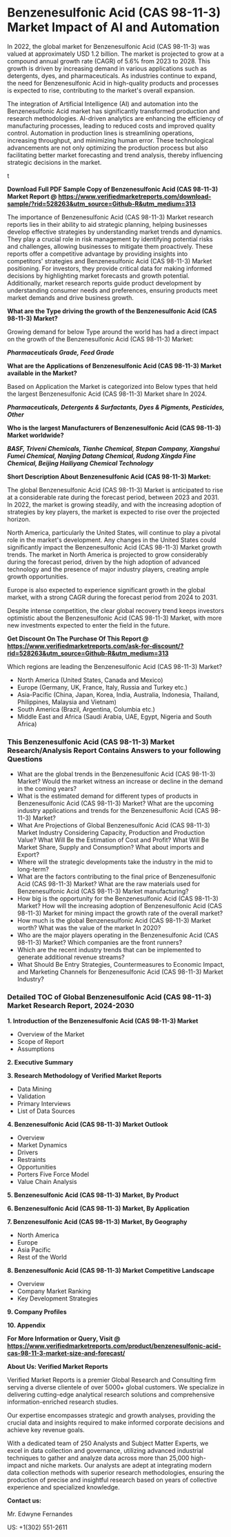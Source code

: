 <meta name="title" content="Global Benzenesulfonic Acid (CAS 98-11-3) Market Impact of AI and Automation"><meta name="description" content="In 2022, the global market for Benzenesulfonic Acid (CAS 98-11-3) was valued at approximately USD 1.2 billion. The market is projected to grow at a compound annual gro"><meta name="title" content="Benzenesulfonic Acid (CAS 98-11-3) Market Size, Share, Scope, Trends, Growth, Opportunities, Analysis, Forecast"><h1>Benzenesulfonic Acid (CAS 98-11-3) Market Impact of AI and Automation</h1><p>In 2022, the global market for Benzenesulfonic Acid (CAS 98-11-3) was valued at approximately USD 1.2 billion. The market is projected to grow at a compound annual growth rate (CAGR) of 5.6% from 2023 to 2028. This growth is driven by increasing demand in various applications such as detergents, dyes, and pharmaceuticals. As industries continue to expand, the need for Benzenesulfonic Acid in high-quality products and processes is expected to rise, contributing to the market's overall expansion.</p><p>The integration of Artificial Intelligence (AI) and automation into the Benzenesulfonic Acid market has significantly transformed production and research methodologies. AI-driven analytics are enhancing the efficiency of manufacturing processes, leading to reduced costs and improved quality control. Automation in production lines is streamlining operations, increasing throughput, and minimizing human error. These technological advancements are not only optimizing the production process but also facilitating better market forecasting and trend analysis, thereby influencing strategic decisions in the market.</p>t</p><p id="" class=""><strong>Download Full PDF Sample Copy of Benzenesulfonic Acid (CAS 98-11-3) Market Report @ <a href="https://www.verifiedmarketreports.com/download-sample/?rid=528263&utm_source=Github-R&utm_medium=313" target="_blank">https://www.verifiedmarketreports.com/download-sample/?rid=528263&utm_source=Github-R&utm_medium=313</a></strong></p><p>The importance of&nbsp;Benzenesulfonic Acid (CAS 98-11-3) Market research reports lies in their ability to aid strategic planning, helping businesses develop effective strategies by understanding market trends and dynamics. They play a crucial role in risk management by identifying potential risks and challenges, allowing businesses to mitigate them proactively. These reports offer a competitive advantage by providing insights into competitors' strategies and Benzenesulfonic Acid (CAS 98-11-3) Market positioning. For investors, they provide critical data for making informed decisions by highlighting market forecasts and growth potential. Additionally, market research reports guide product development by understanding consumer needs and preferences, ensuring products meet market demands and drive business growth.</p><p><strong>What are the&nbsp;Type driving the growth of the Benzenesulfonic Acid (CAS 98-11-3) Market?</strong></p><p id="" class="">Growing demand for below Type around the world has had a direct impact on the growth of the Benzenesulfonic Acid (CAS 98-11-3) Market:</p><em><strong>Pharmaceuticals Grade, Feed Grade</strong></em></p><strong>What are the&nbsp;Applications&nbsp;of Benzenesulfonic Acid (CAS 98-11-3) Market available in the Market?</strong></p><p id="" class="">Based on Application the Market is categorized into Below types that held the largest Benzenesulfonic Acid (CAS 98-11-3) Market share In 2024.</p><em><strong>Pharmaceuticals, Detergents & Surfactants, Dyes & Pigments, Pesticides, Other</strong></em></p><strong>Who is the largest Manufacturers of Benzenesulfonic Acid (CAS 98-11-3) Market worldwide?</strong></p><p><em><strong>BASF, Triveni Chemicals, Tianhe Chemical, Stepan Company, Xiangshui Fumei Chemical, Nanjing Datang Chemical, Rudong Xingda Fine Chemical, Beijing Hailiyang Chemical Technology</strong></em></p><p id="" class=""><strong>Short Description About Benzenesulfonic Acid (CAS 98-11-3) Market:</strong></p><p>The global Benzenesulfonic Acid (CAS 98-11-3) Market is anticipated to rise at a considerable rate during the forecast period, between 2023 and 2031. In 2022, the market is growing steadily, and with the increasing adoption of strategies by key players, the market is expected to rise over the projected horizon.</p><p>North America, particularly the United States, will continue to play a pivotal role in the market's development. Any changes in the United States could significantly impact the Benzenesulfonic Acid (CAS 98-11-3) Market growth trends. The market in North America is projected to grow considerably during the forecast period, driven by the high adoption of advanced technology and the presence of major industry players, creating ample growth opportunities.</p><p>Europe is also expected to experience significant growth in the global market, with a strong CAGR during the forecast period from 2024 to 2031.</p><p>Despite intense competition, the clear global recovery trend keeps investors optimistic about the Benzenesulfonic Acid (CAS 98-11-3) Market, with more new investments expected to enter the field in the future.</p><p id="" class=""><strong>Get Discount On The Purchase Of This Report @ <a href="https://www.verifiedmarketreports.com/ask-for-discount/?rid=528263&utm_source=Github-R&utm_medium=313" target="_blank">https://www.verifiedmarketreports.com/ask-for-discount/?rid=528263&utm_source=Github-R&utm_medium=313</a></strong></p>Which regions are leading the Benzenesulfonic Acid (CAS 98-11-3) Market?</p><ul><li>North America (United States, Canada and Mexico)</li><li>Europe (Germany, UK, France, Italy, Russia and Turkey etc.)</li><li>Asia-Pacific (China, Japan, Korea, India, Australia, Indonesia, Thailand, Philippines, Malaysia and Vietnam)</li><li>South America (Brazil, Argentina, Columbia etc.)</li><li>Middle East and Africa (Saudi Arabia, UAE, Egypt, Nigeria and South Africa)</li></ul><h3 id="" class="">This Benzenesulfonic Acid (CAS 98-11-3) Market Research/Analysis Report Contains Answers to your following Questions</h3><ul><li>What are the global trends in the Benzenesulfonic Acid (CAS 98-11-3) Market? Would the market witness an increase or decline in the demand in the coming years?</li><li>What is the estimated demand for different types of products in Benzenesulfonic Acid (CAS 98-11-3) Market? What are the upcoming industry applications and trends for the Benzenesulfonic Acid (CAS 98-11-3) Market?</li><li>What Are Projections of Global Benzenesulfonic Acid (CAS 98-11-3) Market Industry Considering Capacity, Production and Production Value? What Will Be the Estimation of Cost and Profit? What Will Be Market Share, Supply and Consumption? What about imports and Export?</li><li>Where will the strategic developments take the industry in the mid to long-term?</li><li>What are the factors contributing to the final price of Benzenesulfonic Acid (CAS 98-11-3) Market? What are the raw materials used for Benzenesulfonic Acid (CAS 98-11-3) Market manufacturing?</li><li>How big is the opportunity for the Benzenesulfonic Acid (CAS 98-11-3) Market? How will the increasing adoption of Benzenesulfonic Acid (CAS 98-11-3) Market for mining impact the growth rate of the overall market?</li><li>How much is the global Benzenesulfonic Acid (CAS 98-11-3) Market worth? What was the value of the market In 2020?</li><li>Who are the major players operating in the Benzenesulfonic Acid (CAS 98-11-3) Market? Which companies are the front runners?</li><li>Which are the recent industry trends that can be implemented to generate additional revenue streams?</li><li>What Should Be Entry Strategies, Countermeasures to Economic Impact, and Marketing Channels for Benzenesulfonic Acid (CAS 98-11-3) Market Industry?</li></ul><h3 id="" class="">Detailed TOC of Global Benzenesulfonic Acid (CAS 98-11-3) Market Research Report, 2024-2030</h3><p id="" class=""><strong>1. Introduction of the Benzenesulfonic Acid (CAS 98-11-3) Market</strong></p><ul><li>Overview of the Market</li><li>Scope of Report</li><li>Assumptions</li></ul><p id="" class=""><strong>2. Executive Summary</strong></p><p id="" class=""><strong>3. Research Methodology of Verified Market Reports</strong></p><ul><li>Data Mining</li><li>Validation</li><li>Primary Interviews</li><li>List of Data Sources</li></ul><p id="" class=""><strong>4. Benzenesulfonic Acid (CAS 98-11-3) Market Outlook</strong></p><ul><li>Overview</li><li>Market Dynamics</li><li>Drivers</li><li>Restraints</li><li>Opportunities</li><li>Porters Five Force Model</li><li>Value Chain Analysis</li></ul><p id="" class=""><strong>5. Benzenesulfonic Acid (CAS 98-11-3) Market, By Product</strong></p><p id="" class=""><strong>6. Benzenesulfonic Acid (CAS 98-11-3) Market, By Application</strong></p><p id="" class=""><strong>7. Benzenesulfonic Acid (CAS 98-11-3) Market, By Geography</strong></p><ul><li>North America</li><li>Europe</li><li>Asia Pacific</li><li>Rest of the World</li></ul><p id="" class=""><strong>8. Benzenesulfonic Acid (CAS 98-11-3) Market Competitive Landscape</strong></p><ul><li>Overview</li><li>Company Market Ranking</li><li>Key Development Strategies</li></ul><p id="" class=""><strong>9. Company Profiles</strong></p><p id="" class=""><strong>10. Appendix</strong></p><p id="" class=""><strong>For More Information or Query, Visit @ <a href="https://www.verifiedmarketreports.com/product/benzenesulfonic-acid-cas-98-11-3-market-size-and-forecast/" target="_blank">https://www.verifiedmarketreports.com/product/benzenesulfonic-acid-cas-98-11-3-market-size-and-forecast/</a></strong></p><p id="" class=""><strong>About Us: Verified Market Reports</strong></p><p id="" class="">Verified Market Reports is a premier Global Research and Consulting firm serving a diverse clientele of over 5000+ global customers. We specialize in delivering cutting-edge analytical research solutions and comprehensive information-enriched research studies.</p><p id="" class="">Our expertise encompasses strategic and growth analyses, providing the crucial data and insights required to make informed corporate decisions and achieve key revenue goals.</p><p id="" class="">With a dedicated team of 250 Analysts and Subject Matter Experts, we excel in data collection and governance, utilizing advanced industrial techniques to gather and analyze data across more than 25,000 high-impact and niche markets. Our analysts are adept at integrating modern data collection methods with superior research methodologies, ensuring the production of precise and insightful research based on years of collective experience and specialized knowledge.</p><p id="" class=""><strong>Contact us:</strong></p><p id="" class="">Mr. Edwyne Fernandes</p><p id="" class="">US: +1(302) 551-2611</p>